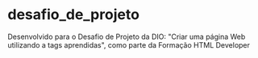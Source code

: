 # desafio_de_projeto
Desenvolvido para o Desafio de Projeto da DIO: "Criar uma página Web utilizando a tags aprendidas", como parte da Formação HTML Developer
